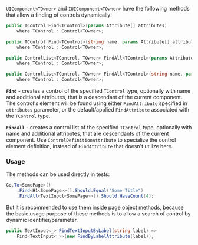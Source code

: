 `UIComponent<TOwner>` and `IUIComponent<TOwner>` have the following methods that allow a finding of controls dynamically:

```cs
public TControl Find<TControl>(params Attribute[] attributes)
    where TControl : Control<TOwner>;

public TControl Find<TControl>(string name, params Attribute[] attributes)
    where TControl : Control<TOwner>;

public ControlList<TControl, TOwner> FindAll<TControl>(params Attribute[] attributes)
    where TControl : Control<TOwner>;

public ControlList<TControl, TOwner> FindAll<TControl>(string name, params Attribute[] attributes)
    where TControl : Control<TOwner>;
```

**`Find`** - creates a control of the specified `TControl` type,
optionally with name and additional attributes, that is a descendant of the current component.
The control's element will be found using either `FindAttribute` specified in `attributes` parameter,
or the default/applied `FindAttribute` associated with the `TControl` type.

**`FindAll`** - creates a control list of the specified `TControl` type,
optionally with name and additional attributes, that are descendants of the current component.
Use `ControlDefinitionAttribute` to specialize the control element definition, instead of `FindAttribute` that doesn't utilize here.

### Usage

The methods can be used directly in tests:

```cs
Go.To<SomePage>()
    .Find<H1<SomePage>>().Should.Equal("Some Title")
    .FindAll<TextInput<SomePage>>().Should.HaveCount(4);
```

But it is recommended to use them inside page object methods,
because the basic usage purpose of these methods is to allow a search of control by dynamic identifier/parameter.

```cs
public TextInput<_> FindTextInputByLabel(string label) =>
    Find<TextInput<_>>(new FindByLabelAttribute(label));
```